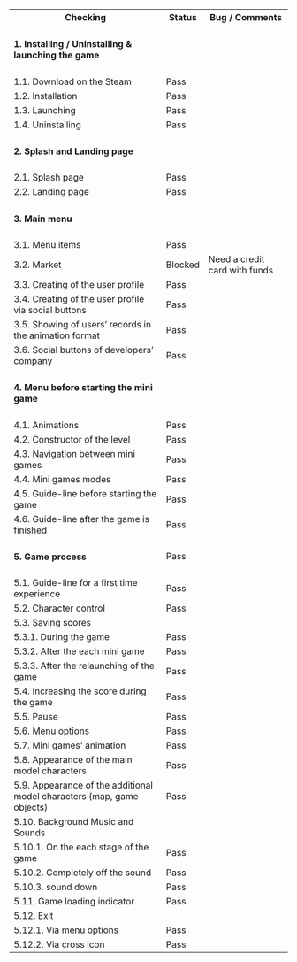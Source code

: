 <table>

<tr>
  <th>Checking</th>
  <th>Status</th>
  <th>Bug / Comments</th>
</tr>

<tr>
  <td><h4>1. Installing / Uninstalling & launching the game</h4></td>
  <td></td>
  <td></td>
</tr>
<tr>
  <td>1.1. Download on the Steam</td>
  <td>Pass</td>
  <td></td>
</tr>
<tr>
  <td>1.2. Installation</td>
  <td>Pass</td>
  <td></td>
</tr>
<tr>
  <td>1.3. Launching</td>
  <td>Pass</td>
  <td></td>
</tr>
<tr>
  <td>1.4. Uninstalling</td>
  <td>Pass</td>
  <td></td>
</tr>

<tr>
  <td><h4>2. Splash and Landing page</h4></td>
  <td></td>
  <td></td>
</tr>
<tr>
  <td>2.1. Splash page</td>
  <td>Pass</td>
  <td></td>
</tr>
<tr>
  <td>2.2. Landing page</td>
  <td>Pass</td>
  <td></td>
</tr>

<tr>
  <td><h4>3. Main menu</h4></td>
  <td></td>
  <td></td>
</tr>
<tr>
  <td>3.1. Menu items</td>
  <td>Pass</td>
  <td></td>
</tr>
<tr>
  <td>3.2. Market</td>
  <td>Blocked</td>
  <td>Need a credit card with funds</td>
</tr>
<tr>
  <td>3.3. Creating of the user profile</td>
  <td>Pass</td>
  <td></td>
</tr>
<tr>
  <td>3.4. Creating of the user profile via social buttons</td>
  <td>Pass</td>
  <td></td>
</tr>
<tr>
  <td>3.5. Showing of users’ records in the animation format</td>
  <td>Pass</td>
  <td></td>
</tr>
<tr>
  <td>3.6. Social buttons of developers’ company</td>
  <td>Pass</td>
  <td></td>
</tr>

<tr>
  <td><h4>4. Menu before starting the mini game</h4></td>
  <td></td>
  <td></td>
</tr>
<tr>
  <td>4.1. Animations </td>
  <td>Pass</td>
  <td></td>
</tr>
<tr>
  <td>4.2. Constructor of the level</td>
  <td>Pass</td>
  <td></td>
</tr>
<tr>
  <td>4.3. Navigation between mini games</td>
  <td>Pass</td>
  <td></td>
</tr>
<tr>
  <td>4.4. Mini games modes</td>
  <td>Pass</td>
  <td></td>
</tr>
<tr>
  <td>4.5. Guide-line before starting the game </td>
  <td>Pass</td>
  <td></td>
</tr>
<tr>
  <td>4.6. Guide-line after the game is finished</td>
  <td>Pass</td>
  <td></td>
</tr>

<tr>
  <td><h4>5. Game process</h4></td>
  <td>Pass</td>
  <td></td>
</tr>
<tr>
  <td>5.1. Guide-line for a first time experience</td>
  <td>Pass</td>
  <td></td>
</tr>
<tr>
  <td>5.2. Character control </td>
  <td>Pass</td>
  <td></td>
</tr>
<tr>
  <td>5.3. Saving scores</td>
  <td></td>
  <td></td>
</tr>
<tr>
  <td>5.3.1. During the game</td>
  <td>Pass</td>
  <td></td>
</tr>
<tr>
  <td>5.3.2. After the each mini game</td>
  <td>Pass</td>
  <td></td>
</tr>
<tr>
  <td>5.3.3. After the relaunching of the game</td>
  <td>Pass</td>
  <td></td>
</tr>
<tr>
  <td>5.4. Increasing the score during the game</td>
  <td>Pass</td>
  <td></td>
</tr>
<tr>
  <td>5.5. Pause</td>
  <td>Pass</td>
  <td></td>
</tr>
<tr>
  <td>5.6. Menu options</td>
  <td>Pass</td>
  <td></td>
</tr>
<tr>
  <td>5.7. Mini games' animation</td>
  <td>Pass</td>
  <td></td>
</tr>
<tr>
  <td>5.8. Appearance of the main model characters</td>
  <td>Pass</td>
  <td></td>
</tr>
<tr>
  <td>5.9. Appearance of the additional model characters (map, game objects)</td>
  <td>Pass</td>
  <td></td>
</tr>
<tr>
  <td>5.10. Background Music and Sounds</td>
  <td></td>
  <td></td>
</tr>
<tr>
  <td>5.10.1. On the each stage of the game</td>
  <td>Pass</td>
  <td></td>
</tr>
<tr>
  <td>5.10.2. Сompletely off the sound</td>
  <td>Pass</td>
  <td></td>
</tr>
<tr>
  <td>5.10.3. sound down</td>
  <td>Pass</td>
  <td></td>
</tr>
                                         
<tr>
  <td>5.11. Game loading indicator</td>
  <td>Pass</td>
  <td></td>
</tr>
<tr>
  <td>5.12. Exit</td>
  <td></td>
  <td></td>
</tr>
<tr>
  <td>5.12.1. Via menu options</td>
  <td>Pass</td>
  <td></td>
</tr>
<tr>
  <td>5.12.2. Via cross icon</td>
  <td>Pass</td>
  <td></td>
</tr>
</table>
